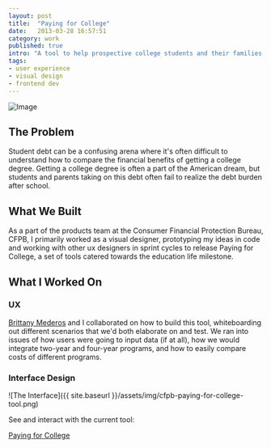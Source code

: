 ```yaml
---
layout: post
title:  "Paying for College"
date:   2013-03-28 16:57:51
category: work
published: true
intro: "A tool to help prospective college students and their families decipher how much a college degree actually costs. The cost comparison worksheet computes the actual cost of the chosen schools by comparing tuition, books, and other expenses, estimated post-school debt and overall debt burden."
tags:
- user experience
- visual design
- frontend dev
---
```


![Image]()

## The Problem

Student debt can be a confusing arena where it's often difficult to understand how to compare the financial benefits of getting a college degree. Getting a college degree is often a part of the American dream, but students and parents taking on this debt often fail to realize the debt burden after school.

## What We Built

As a part of the products team at the Consumer Financial Protection Bureau, CFPB, I primarily worked as a visual designer, prototyping my ideas in code and working with other ux designers in sprint cycles to release Paying for College, a set of tools catered towards the education life milestone. 

## What I Worked On

### UX

[Brittany Mederos](http://brouin.com) and I collaborated on how to build this tool, whiteboarding out different scenarios that we'd both elaborate on and test. We ran into issues of how users were going to input data (if at all), how we would integrate two-year and four-year programs, and how to easily compare costs of different programs.

### Interface Design

![The Interface]({{ site.baseurl }}/assets/img/cfpb-paying-for-college-tool.png)

See and interact with the current tool:

[Paying for College](http://www.consumerfinance.gov/paying-for-college/compare-financial-aid-and-college-cost/)

